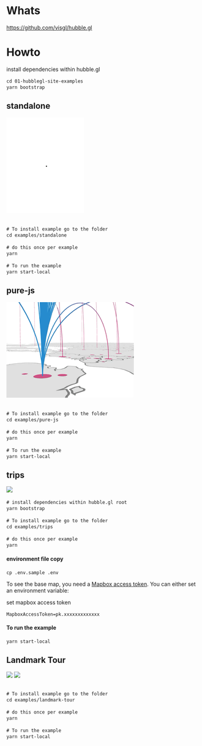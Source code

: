 # Whats

https://github.com/visgl/hubble.gl

# Howto

install dependencies within hubble.gl

```
cd 01-hubblegl-site-examples
yarn bootstrap
```

## standalone

![](./examples/standalone/standalone.gif)

```

# To install example go to the folder
cd examples/standalone

# do this once per example
yarn

# To run the example
yarn start-local
```

## pure-js

![](./examples/pure-js/pure-js.gif)

```

# To install example go to the folder
cd examples/pure-js

# do this once per example
yarn

# To run the example
yarn start-local
```

## trips

![](./examples/trips/trips.gif)

```
# install dependencies within hubble.gl root
yarn bootstrap

# To install example go to the folder
cd examples/trips

# do this once per example
yarn

```

#### environment file copy

```
cp .env.sample .env
```

To see the base map, you need a [Mapbox access token](https://docs.mapbox.com/help/how-mapbox-works/access-tokens/). You can either set an environment variable:

set mapbox access token

```
MapboxAccessToken=pk.xxxxxxxxxxxxx
```

#### To run the example

```
yarn start-local
```

## Landmark Tour

![](./examples/landmark-tour/landmark-tour.gif)
![](./examples/landmark-tour/landmark-tour2.gif)

```

# To install example go to the folder
cd examples/landmark-tour

# do this once per example
yarn

# To run the example
yarn start-local
```
